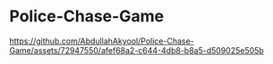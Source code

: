 # Police-Chase-Game

https://github.com/AbdullahAkyool/Police-Chase-Game/assets/72947550/afef68a2-c644-4db8-b8a5-d509025e505b
